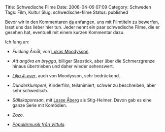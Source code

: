 Title: Schwedische Filme
Date: 2008-04-09 07:09
Category: Schweden
Tags: Film, Kultur
Slug: schwedische-filme
Status: published

Bevor wir in den Kommentaren
[da](http://www.fiket.de/2008/04/08/sehenswert-darling/#comments)
anfangen, uns mit Filmtiteln zu bewerfen, lasst uns das lieber hier tun.
Jeder nennt ein paar schwedische Filme, die er gesehen hat, eventuell
mit einem kurzen Kommentar dazu.

Ich fang an:

-   *Fucking Åmål*, von [Lukas
    Moodysson](http://de.wikipedia.org/wiki/Lukas_Moodysson).
-   *Att angöra en brygga*, billiger Slapstick, aber über die
    Schmerzgrenze hinaus übertrieben und daher wieder sehenswert.
-   [*Lilja 4-ever*](http://de.wikipedia.org/wiki/Lilja_4-ever), auch
    von Moodysson, sehr bedrückend.
-   *Dunderklumpen!*, Kinderfilm, teilanimiert, schwer zu beschreiben,
    aber sehr schwedisch.
-   *Sällskapsresan*, mit [Lasse
    Åberg](http://de.wikipedia.org/wiki/Lasse_%C3%85berg) als
    Stig-Helmer. Davon gab es eine ganze Serie mit Komödien.
-   [*Zozo*](http://de.wikipedia.org/wiki/Zozo).

-   [*Populärmusik från
    Vittula*](http://de.wikipedia.org/wiki/Popul%C3%A4rmusik_aus_Vittula_%28Film%29).

